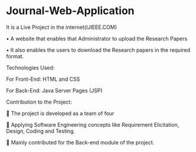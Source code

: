 # Journal-Web-Application
It is a Live Project in the internet(IJIEEE.COM)

• A website that enables that Administrator to upload the Research Papers

• It also enables the users to download the Research papers in the required format.

Technologies Used:

For Front-End: HTML and CSS

For Back-End: Java Server Pages (JSP)

Contribution to the Project:

 The project is developed as a team of four

 Applying Software Engineering concepts like Requirement Elicitation, Design, Coding and
Testing.

 Mainly contributed for the Back-end module of the project.

